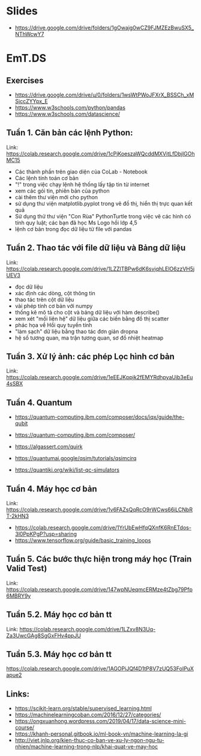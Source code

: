 # Slides
- https://drive.google.com/drive/folders/1gOwajg0wCZ9FJMZEzBwuSX5_NThWcwY7  


# EmT.DS

## Exercises  
- https://drive.google.com/drive/u/0/folders/1wsWtPWoJFXrX_BSSCh_xMSjccZYYpx_E 
- https://www.w3schools.com/python/pandas
- https://www.w3schools.com/datascience/


## Tuần 1. Căn bản các lệnh Python:
Link: https://colab.research.google.com/drive/1cPjKoeszaWQcddMXVitLfDbjlGOhMC15
- Các thành phần trên giao diện của CoLab - Notebook 
- Các lệnh tính toán cơ bản
- "!" trong việc chạy lệnh hệ thống lấy tập tin từ internet 
- xem các gói tin, phiên bản của python
- cài thêm thư viện mới cho python 
- sử dụng thư viện matplotlib.pyplot trong vẽ đồ thị, hiển thị trực quan kết quả 
- Sử dụng thử thư viện "Con Rùa" PythonTurtle trong việc vẽ các hình có tính quy luật; các bạn đã học Ms Logo hồi lớp 4,5 
- lệnh cơ bản trong đọc dữ liệu từ file với pandas 

## Tuần 2. Thao tác với file dữ liệu và Bảng dữ liệu
Link:  https://colab.research.google.com/drive/1LZZlTBPw6dK6svjqhLElO6zzVH5jUEV3  
- đọc dữ liệu
- xác định các dòng, cột thông tin
- thao tác trên cột dữ liệu
- vài phép tính cơ bản với numpy 
- thống kê mô tả cho cột và bảng dữ liệu với hàm describe()
- xem xét "mối liên hệ" dữ liệu giữa các biến bằng đồ thị scatter 
- phác họa về Hồi quy tuyến  tính 
- "làm sạch" dữ liệu bằng thao tác đơn giản dropna 
- hệ số tương quan, ma trận tương quan, sơ đồ nhiệt heatmap 

## Tuần 3. Xử lý ảnh: các phép Lọc hình cơ bản
Link:  https://colab.research.google.com/drive/1eEEJKppjk2fEMYRdhpyaUib3eEu4sSBX 


## Tuần 4. Quantum  
- https://quantum-computing.ibm.com/composer/docs/iqx/guide/the-qubit  
- https://quantum-computing.ibm.com/composer/  


- https://algassert.com/quirk  
- https://quantumai.google/qsim/tutorials/qsimcirq  
- https://quantiki.org/wiki/list-qc-simulators  

## Tuần 4. Máy học cơ bản  
Link:  https://colab.research.google.com/drive/1v6FAZsQqRcO9rWCws66iLCNbRT-2kHN3
- https://colab.research.google.com/drive/1YrUbEwHfqQXnfK6RnETdos-3l0PpKPgP?usp=sharing  
- https://www.tensorflow.org/guide/basic_training_loops 

## Tuần 5. Các bước thực hiện trong máy học (Train Valid Test)  
Link:  https://colab.research.google.com/drive/147wpNUeqmcERMze4tZbg79Pfp6MBRY9y

## Tuần 5.2. Máy học cơ bản tt  
Link:  https://colab.research.google.com/drive/1LZxv8N3Uq-Za3UwcGAg8SgGxFHv4ppJU

## Tuần 5.3. Máy học cơ bản tt  
https://colab.research.google.com/drive/1AGOPiJQf4D1tP8V7zUQ53FoIPuXapue2

## Links:
- https://scikit-learn.org/stable/supervised_learning.html 
- https://machinelearningcoban.com/2016/12/27/categories/ 
- https://ongxuanhong.wordpress.com/2019/04/17/data-science-mini-course/  
- https://khanh-personal.gitbook.io/ml-book-vn/machine-learning-la-gi  
- http://viet.jnlp.org/kien-thuc-co-ban-ve-xu-ly-ngon-ngu-tu-nhien/machine-learning-trong-nlp/khai-quat-ve-may-hoc  



